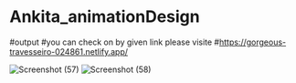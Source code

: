 # Ankita_animationDesign


#output
#you can check on by given link please visite
#https://gorgeous-travesseiro-024861.netlify.app/

![Screenshot (57)](https://github.com/AnKiTa2456/AnimatedWebsite/assets/114217727/2996a62d-8fea-4455-b2ee-48d15edf7090)
![Screenshot (58)](https://github.com/AnKiTa2456/AnimatedWebsite/assets/114217727/9a17af57-6d14-48e6-8557-b6f692d0c2c4)
